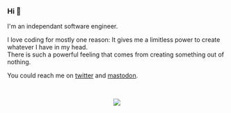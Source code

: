 ### Hi 👋

I'm an independant software engineer.

I love coding for mostly one reason: It gives me a limitless power to create whatever I have in my head. <br>
There is such a powerful feeling that comes from creating something out of nothing.
        
You could reach me on [twitter](https://twitter.com/kooparse) and [mastodon](https://mastodon.social/@kooparse).

</br>

<p align="center">
 <img src="https://media.giphy.com/media/7bEpr3NIPNY0E/giphy.gif" />
</p>

